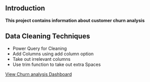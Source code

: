## Introduction
**This project contains information about customer churn analysis**

## Data Cleaning Techniques
- Power Query for Cleaning
- Add Columns using add column option
- Take out irrelevant columns
- Use trim function to take out extra Spaces

[View Churn analysis Dashboard](https://github.com/Kaosarat10/TEST/blob/main/Social%20Media%20Engagement%20Analysis.png)


